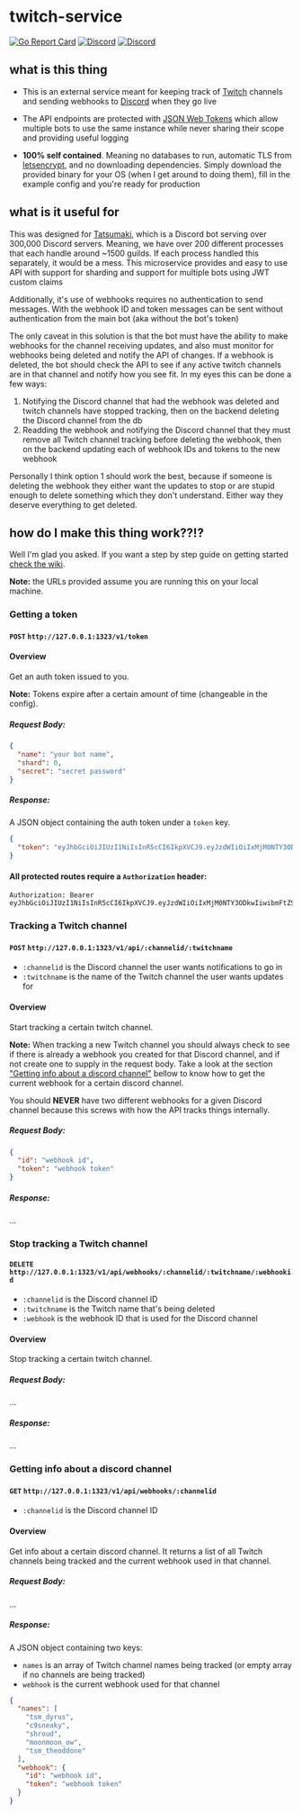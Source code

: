 # twitch-service

[![Go Report Card](https://goreportcard.com/badge/github.com/ThyLeader/twitch-service)](https://goreportcard.com/report/github.com/ThyLeader/twitch-service) [![Discord](https://discordapp.com/api/guilds/173184118492889089/widget.png)](https://discord.gg/tatsumaki) [![Discord](https://img.shields.io/badge/Discord-thy%238914-blue.svg)](https://discord.gg/tatsumaki)

## what is this thing

* This is an external service meant for keeping track of [Twitch](https://twitch.tv) channels and sending webhooks to [Discord](https://discordapp.com) when they go live

* The API endpoints are protected with [JSON Web Tokens](https://jwt.io) which allow multiple bots to use the same instance while never sharing their scope and providing useful logging

* **100% self contained**. Meaning no databases to run, automatic TLS from [letsencrypt](https://letsencrypt.org/), and no downloading dependencies. Simply download the provided binary for your OS (when I get around to doing them), fill in the example config and you're ready for production

## what is it useful for

This was designed for [Tatsumaki](https://tatsumaki.xyz), which is a Discord bot serving over 300,000 Discord servers. Meaning, we have over 200 different processes that each handle around ~1500 guilds. If each process handled this separately, it would be a mess. This microservice provides and easy to use API with support for sharding and support for multiple bots using JWT custom claims

Additionally, it's use of webhooks requires no authentication to send messages. With the webhook ID and token messages can be sent without authentication from the main bot (aka without the bot's token)

The only caveat in this solution is that the bot must have the ability to make webhooks for the channel receiving updates, and also must monitor for webhooks being deleted and notify the API of changes. If a webhook is deleted, the bot should check the API to see if any active twitch channels are in that channel and notify how you see fit. In my eyes this can be done a few ways:

1. Notifying the Discord channel that had the webhook was deleted and twitch channels have stopped tracking, then on the backend deleting the Discord channel from the db
1. Readding the webhook and notifying the Discord channel that they must remove all Twitch channel tracking before deleting the webhook, then on the backend updating each of webhook IDs and tokens to the new webhook

Personally I think option 1 should work the best, because if someone is deleting the webhook they either want the updates to stop or are stupid enough to delete something which they don't understand. Either way they deserve everything to get deleted.

## how do I make this thing work??!?

Well I'm glad you asked. If you want a step by step guide on getting started [check the wiki](https://github.com/ThyLeader/twitch-service/wiki).

**Note:** the URLs provided assume you are running this on your local machine.

### Getting a token

#### `POST` `http://127.0.0.1:1323/v1/token`

#### Overview
Get an auth token issued to you.

**Note:** Tokens expire after a certain amount of time (changeable in the config).

##### Request Body:

```json
{
  "name": "your bot name",
  "shard": 0,
  "secret": "secret password"
}
```

##### Response:

A JSON object containing the auth token under a `token` key.

```json
{
  "token": "eyJhbGciOiJIUzI1NiIsInR5cCI6IkpXVCJ9.eyJzdWIiOiIxMjM0NTY3ODkwIiwibmFtZSI6IkpvaG4gRG9lIiwiYWRtaW4iOnRydWV9.TJVA95OrM7E2cBab30RMHrHDcEfxjoYZgeFONFh7HgQ"
}
```

#### All protected routes require a `Authorization` header:

```Header
Authorization: Bearer eyJhbGciOiJIUzI1NiIsInR5cCI6IkpXVCJ9.eyJzdWIiOiIxMjM0NTY3ODkwIiwibmFtZSI6IkpvaG4gRG9lIiwiYWRtaW4iOnRydWV9.TJVA95OrM7E2cBab30RMHrHDcEfxjoYZgeFONFh7HgQ
```

### Tracking a Twitch channel

#### `POST` `http://127.0.0.1:1323/v1/api/:channelid/:twitchname`

- `:channelid` is the Discord channel the user wants notifications to go in
- `:twitchname` is the name of the Twitch channel the user wants updates for

#### Overview
Start tracking a certain twitch channel.

**Note:** When tracking a new Twitch channel you should always check to see if there is already a webhook you created for that Discord channel, and if not create one to supply in the request body. Take a look at the section ["Getting info about a discord channel"](#getting-info-about-a-discord-channel) bellow to know how to get the current webhook for a certain discord channel.

You should __**NEVER**__ have two different webhooks for a given Discord channel because this screws with how the API tracks things internally.

##### Request Body:

```json
{
  "id": "webhook id",
  "token": "webhook token"
}
```

##### Response:

...

### Stop tracking a Twitch channel

#### `DELETE` `http://127.0.0.1:1323/v1/api/webhooks/:channelid/:twitchname/:webhookid`

- `:channelid` is the Discord channel ID
- `:twitchname` is the Twitch name that's being deleted
- `:webhook` is the webhook ID that is used for the Discord channel

#### Overview
Stop tracking a certain twitch channel.

##### Request Body:

...

##### Response:

...

### Getting info about a discord channel

#### `GET` `http://127.0.0.1:1323/v1/api/webhooks/:channelid`

- `:channelid` is the Discord channel ID

#### Overview
Get info about a certain discord channel. It returns a list of all Twitch channels being tracked and the current webhook used in that channel.

##### Request Body:

...

##### Response:

A JSON object containing two keys:

- `names` is an array of Twitch channel names being tracked (or empty array if no channels are being tracked)
- `webhook` is the current webhook used for that channel

```json
{
  "names": [
    "tsm_dyrus",
    "c9sneaky",
    "shroud",
    "moonmoon_ow",
    "tsm_theoddone"
  ],
  "webhook": {
    "id": "webhook id",
    "token": "webhook token"
  }
}
```

